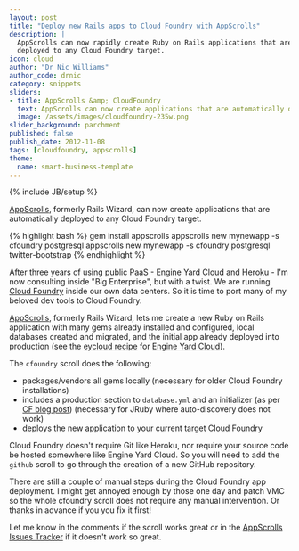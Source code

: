 ```yaml
---
layout: post
title: "Deploy new Rails apps to Cloud Foundry with AppScrolls"
description: |
  AppScrolls can now rapidly create Ruby on Rails applications that are automatically
  deployed to any Cloud Foundry target.
icon: cloud
author: "Dr Nic Williams"
author_code: drnic
category: snippets
sliders:
- title: AppScrolls &amp; CloudFoundry
  text: AppScrolls can now create applications that are automatically deployed to any Cloud Foundry target.
  image: /assets/images/cloudfoundry-235w.png
slider_background: parchment
published: false
publish_date: 2012-11-08
tags: [cloudfoundry, appscrolls]
theme:
  name: smart-business-template
---
```

{% include JB/setup %}

[AppScrolls](http://appscrolls.org/), formerly Rails Wizard, can now create applications that are automatically deployed to any Cloud Foundry target.

{% highlight bash %}
gem install appscrolls
appscrolls new mynewapp -s cfoundry postgresql
appscrolls new mynewapp -s cfoundry postgresql twitter-bootstrap
{% endhighlight %}

After three years of using public PaaS - Engine Yard Cloud and Heroku - I'm now consulting inside "Big Enterprise", but with a twist. We are running [Cloud Foundry](http://cloudfoundry.org/) inside our own data centers. So it is time to port many of my beloved dev tools to Cloud Foundry.

[AppScrolls](http://appscrolls.org/), formerly Rails Wizard, lets me create a new Ruby on Rails application with many gems already installed and configured, local databases created and migrated, and the initial app already deployed into production (see the [eycloud recipe](https://github.com/drnic/appscrolls/blob/master/scrolls/eycloud.rb) for [Engine Yard Cloud](http://www.engineyard.com/products/cloud)).

The `cfoundry` scroll does the following:

* packages/vendors all gems locally (necessary for older Cloud Foundry installations)
* includes a production section to `database.yml` and an initializer (as per [CF blog post](http://blog.cloudfoundry.com/2012/04/19/deploying-jruby-on-rails-applications-on-cloud-foundry/ "Using JRuby for Rails Applications on Cloud Foundry | CloudFoundry.com Blog")) (necessary for JRuby where auto-discovery does not work)
* deploys the new application to your current target Cloud Foundry

Cloud Foundry doesn't require Git like Heroku, nor require your source code be hosted somewhere like Engine Yard Cloud. So you will need to add the `github` scroll to go through the creation of a new GitHub repository.

There are still a couple of manual steps during the Cloud Foundry app deployment. I might get annoyed enough by those one day and patch VMC so the whole cfoundry scroll does not require any manual intervention. Or thanks in advance if you  you fix it first!

Let me know in the comments if the scroll works great or in the <a href="https://github.com/drnic/appscrolls/issues?labels=&amp;milestone=&amp;state=open">AppScrolls Issues Tracker</a> if it doesn't work so great.
